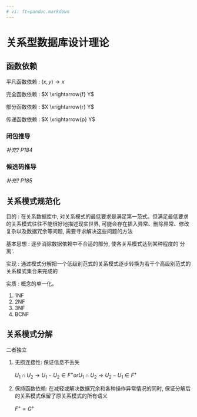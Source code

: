 ```yaml
---
# vi: ft=pandoc.markdown
---
```


# 关系型数据库设计理论

## 函数依赖

平凡函数依赖
: $(x, y) \rightarrow x$

完全函数依赖
: $X \xrightarrow{f} Y$

部分函数依赖
: $X \xrightarrow{r} Y$

传递函数依赖
: $X \xrightarrow{p} Y$

### 闭包推导

*补充? P184*

### 候选码推导

*补充? P185*

## 关系模式规范化

目的
: 在关系数据库中, 对关系模式的最低要求是满足第一范式。但满足最低要求的关系模式往往不能很好地描述现实世界, 可能会存在插入异常、删除异常、修改复杂以及数据冗余等问题, 需要寻求解决这些问题的方法

基本思想
: 逐步消除数据依赖中不合适的部分, 使各关系模式达到某种程度的\`分离'.

实现
: 通过模式分解把一个低级别范式的关系模式逐步转换为若干个高级别范式的关系模式集合来完成的

实质
: 概念的单一化。

1. 1NF
1. 2NF
1. 3NF
1. BCNF

## 关系模式分解

二者独立

1. 无损连接性: 保证信息不丢失

    $U_1 \cap U_2 \rightarrow U_1 - U_2 \in F^+ or U_1 \cap U_2 \rightarrow U_2 - U_1 \in F^+$

1. 保持函数依赖: 在减轻或解决数据冗余和各种操作异常情况的同时, 保证分解后的关系模式保留了原关系模式的所有语义

    $F^{+} = G^{+}$
